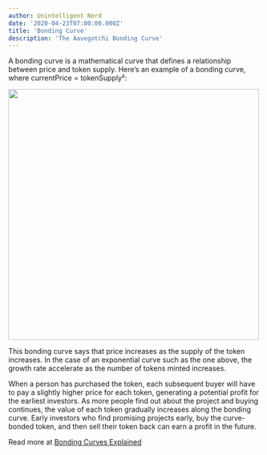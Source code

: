```yaml
---
author: Unintelligent Nerd
date: '2020-04-23T07:00:00.000Z'
title: 'Bonding Curve'
description: 'The Aavegotchi Bonding Curve'
---
```


A bonding curve is a mathematical curve that defines a relationship between price and token supply. Here’s an example of a bonding curve, where currentPrice = tokenSupply²:

<p><img class="curve" src="/curve/bonding-curve.jpeg" width = "500">

This bonding curve says that price increases as the supply of the token increases. In the case of an exponential curve such as the one above, the growth rate accelerate as the number of tokens minted increases.

When a person has purchased the token, each subsequent buyer will have to pay a slightly higher price for each token, generating a potential profit for the earliest investors. As more people find out about the project and buying continues, the value of each token gradually increases along the bonding curve. Early investors who find promising projects early, buy the curve-bonded token, and then sell their token back can earn a profit in the future.

Read more at [Bonding Curves Explained](https://yos.io/2018/11/10/bonding-curves/)